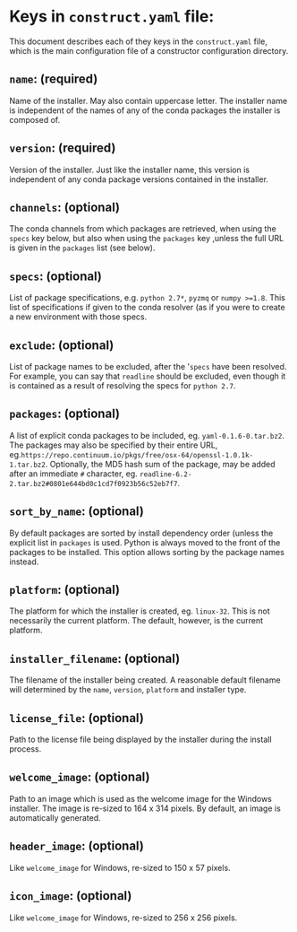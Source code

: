 

Keys in `construct.yaml` file:
==============================

This document describes each of they keys in the `construct.yaml` file,
which is the main configuration file of a constructor configuration
directory.


`name`: (required)
-----------------------
Name of the installer.  May also contain uppercase letter.  The installer
name is independent of the names of any of the conda packages the installer
is composed of.


`version`: (required)
-----------------------
Version of the installer.  Just like the installer name, this version
is independent of any conda package versions contained in the installer.


`channels`: (optional)
-----------------------
The conda channels from which packages are retrieved, when using the `specs`
key below, but also when using the `packages` key ,unless the full URL is
given in the `packages` list (see below).


`specs`: (optional)
-----------------------
List of package specifications, e.g. `python 2.7*`, `pyzmq` or `numpy >=1.8`.
This list of specifications if given to the conda resolver (as if you were
to create a new environment with those specs.


`exclude`: (optional)
-----------------------
List of package names to be excluded, after the '`specs` have been resolved.
For example, you can say that `readline` should be excluded, even though it
is contained as a result of resolving the specs for `python 2.7`.


`packages`: (optional)
-----------------------
A list of explicit conda packages to be included, eg. `yaml-0.1.6-0.tar.bz2`.
The packages may also be specified by their entire URL,
eg.`https://repo.continuum.io/pkgs/free/osx-64/openssl-1.0.1k-1.tar.bz2`.
Optionally, the MD5 hash sum of the package, may be added after an immediate
`#` character, eg. `readline-6.2-2.tar.bz2#0801e644bd0c1cd7f0923b56c52eb7f7`.


`sort_by_name`: (optional)
-----------------------
By default packages are sorted by install dependency order (unless the
explicit list in `packages` is used.  Python is always moved to the front
of the packages to be installed.  This option allows sorting by the package
names instead.


`platform`: (optional)
-----------------------
The platform for which the installer is created, eg. `linux-32`.  This is
not necessarily the current platform.  The default, however, is the current
platform.


`installer_filename`: (optional)
-----------------------
The filename of the installer being created.  A reasonable default filename
will determined by the `name`, `version`, `platform` and installer type.


`license_file`: (optional)
-----------------------
Path to the license file being displayed by the installer during the install
process.


`welcome_image`: (optional)
-----------------------
Path to an image which is used as the welcome image for the Windows
installer.  The image is re-sized to 164 x 314 pixels.
By default, an image is automatically generated.


`header_image`: (optional)
-----------------------
Like `welcome_image` for Windows, re-sized to 150 x 57 pixels.


`icon_image`: (optional)
-----------------------
Like `welcome_image` for Windows, re-sized to 256 x 256 pixels.

